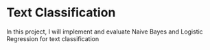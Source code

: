 Text Classification
===================

In this project, I will implement and evaluate Naive Bayes and Logistic Regression for text classification